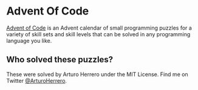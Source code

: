 # Advent Of Code

[Advent of Code][1] is an Advent calendar of small programming puzzles for a
variety of skill sets and skill levels that can be solved in any programming
language you like.


## Who solved these puzzles?

These were solved by Arturo Herrero under the MIT License. Find me on Twitter
[@ArturoHerrero][2].


[1]: https://adventofcode.com/
[2]: https://twitter.com/ArturoHerrero
